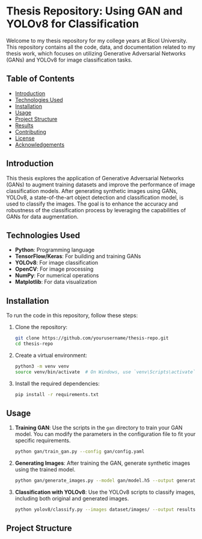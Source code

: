 # Thesis Repository: Using GAN and YOLOv8 for Classification

Welcome to my thesis repository for my college years at Bicol University. This repository contains all the code, data, and documentation related to my thesis work, which focuses on utilizing Generative Adversarial Networks (GANs) and YOLOv8 for image classification tasks.

## Table of Contents

- [Introduction](#introduction)
- [Technologies Used](#technologies-used)
- [Installation](#installation)
- [Usage](#usage)
- [Project Structure](#project-structure)
- [Results](#results)
- [Contributing](#contributing)
- [License](#license)
- [Acknowledgements](#acknowledgements)

## Introduction

This thesis explores the application of Generative Adversarial Networks (GANs) to augment training datasets and improve the performance of image classification models. After generating synthetic images using GANs, YOLOv8, a state-of-the-art object detection and classification model, is used to classify the images. The goal is to enhance the accuracy and robustness of the classification process by leveraging the capabilities of GANs for data augmentation.

## Technologies Used

- **Python**: Programming language
- **TensorFlow/Keras**: For building and training GANs
- **YOLOv8**: For image classification
- **OpenCV**: For image processing
- **NumPy**: For numerical operations
- **Matplotlib**: For data visualization

## Installation

To run the code in this repository, follow these steps:

1. Clone the repository:
    ```sh
    git clone https://github.com/yourusername/thesis-repo.git
    cd thesis-repo
    ```

2. Create a virtual environment:
    ```sh
    python3 -m venv venv
    source venv/bin/activate  # On Windows, use `venv\Scripts\activate`
    ```

3. Install the required dependencies:
    ```sh
    pip install -r requirements.txt
    ```

## Usage

1. **Training GAN**: Use the scripts in the `gan` directory to train your GAN model. You can modify the parameters in the configuration file to fit your specific requirements.

    ```sh
    python gan/train_gan.py --config gan/config.yaml
    ```

2. **Generating Images**: After training the GAN, generate synthetic images using the trained model.

    ```sh
    python gan/generate_images.py --model gan/model.h5 --output generated_images/
    ```

3. **Classification with YOLOv8**: Use the YOLOv8 scripts to classify images, including both original and generated images.

    ```sh
    python yolov8/classify.py --images dataset/images/ --output results/
    ```

## Project Structure

